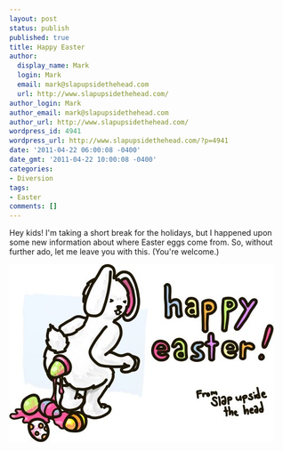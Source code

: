```yaml
---
layout: post
status: publish
published: true
title: Happy Easter
author:
  display_name: Mark
  login: Mark
  email: mark@slapupsidethehead.com
  url: http://www.slapupsidethehead.com/
author_login: Mark
author_email: mark@slapupsidethehead.com
author_url: http://www.slapupsidethehead.com/
wordpress_id: 4941
wordpress_url: http://www.slapupsidethehead.com/?p=4941
date: '2011-04-22 06:00:08 -0400'
date_gmt: '2011-04-22 10:00:08 -0400'
categories:
- Diversion
tags:
- Easter
comments: []
---
```

Hey kids! I'm taking a short break for the holidays, but I happened upon some new information about where Easter eggs come from. So, without further ado, let me leave you with this. (You're welcome.)

![The easter bunny lays some easter eggs.](/wp-content/media/2011/04/happy-easter.jpg "The true spirit of Easter.")

